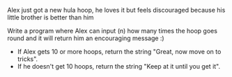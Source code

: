 Alex just got a new hula hoop, he loves it but feels discouraged because his little brother is better than him

Write a program where Alex can input (n) how many times the hoop goes round and it will return him an encouraging message :) 

- If Alex gets 10 or more hoops, return the string "Great, now move on to tricks".
- If he doesn't get 10 hoops, return the string "Keep at it until you get it". 